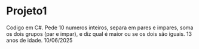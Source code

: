 # Projeto1
Codigo em C#. Pede 10 numeros inteiros, separa em pares e impares, soma os dois grupos (par e impar), e diz qual é maior ou se os dois são iguais. 13 anos de idade. 10/06/2025
